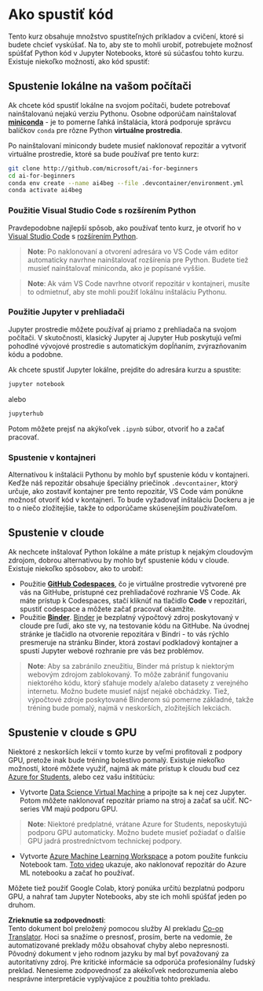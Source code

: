 <!--
CO_OP_TRANSLATOR_METADATA:
{
  "original_hash": "7df19702b8d2d3f7c4238c51bec2c8fc",
  "translation_date": "2025-08-26T00:35:29+00:00",
  "source_file": "lessons/0-course-setup/how-to-run.md",
  "language_code": "sk"
}
-->
# Ako spustiť kód

Tento kurz obsahuje množstvo spustiteľných príkladov a cvičení, ktoré si budete chcieť vyskúšať. Na to, aby ste to mohli urobiť, potrebujete možnosť spúšťať Python kód v Jupyter Notebooks, ktoré sú súčasťou tohto kurzu. Existuje niekoľko možností, ako kód spustiť:

## Spustenie lokálne na vašom počítači

Ak chcete kód spustiť lokálne na svojom počítači, budete potrebovať nainštalovanú nejakú verziu Pythonu. Osobne odporúčam nainštalovať **[miniconda](https://conda.io/en/latest/miniconda.html)** - je to pomerne ľahká inštalácia, ktorá podporuje správcu balíčkov `conda` pre rôzne Python **virtuálne prostredia**.

Po nainštalovaní minicondy budete musieť naklonovať repozitár a vytvoriť virtuálne prostredie, ktoré sa bude používať pre tento kurz:

```bash
git clone http://github.com/microsoft/ai-for-beginners
cd ai-for-beginners
conda env create --name ai4beg --file .devcontainer/environment.yml
conda activate ai4beg
```

### Použitie Visual Studio Code s rozšírením Python

Pravdepodobne najlepší spôsob, ako používať tento kurz, je otvoriť ho v [Visual Studio Code](http://code.visualstudio.com/?WT.mc_id=academic-77998-cacaste) s [rozšírením Python](https://marketplace.visualstudio.com/items?itemName=ms-python.python&WT.mc_id=academic-77998-cacaste).

> **Note**: Po naklonovaní a otvorení adresára vo VS Code vám editor automaticky navrhne nainštalovať rozšírenia pre Python. Budete tiež musieť nainštalovať miniconda, ako je popísané vyššie.

> **Note**: Ak vám VS Code navrhne otvoriť repozitár v kontajneri, musíte to odmietnuť, aby ste mohli použiť lokálnu inštaláciu Pythonu.

### Použitie Jupyter v prehliadači

Jupyter prostredie môžete používať aj priamo z prehliadača na svojom počítači. V skutočnosti, klasický Jupyter aj Jupyter Hub poskytujú veľmi pohodlné vývojové prostredie s automatickým dopĺňaním, zvýrazňovaním kódu a podobne.

Ak chcete spustiť Jupyter lokálne, prejdite do adresára kurzu a spustite:

```bash
jupyter notebook
```  
alebo  
```bash
jupyterhub
```  
Potom môžete prejsť na akýkoľvek `.ipynb` súbor, otvoriť ho a začať pracovať.

### Spustenie v kontajneri

Alternatívou k inštalácii Pythonu by mohlo byť spustenie kódu v kontajneri. Keďže náš repozitár obsahuje špeciálny priečinok `.devcontainer`, ktorý určuje, ako zostaviť kontajner pre tento repozitár, VS Code vám ponúkne možnosť otvoriť kód v kontajneri. To bude vyžadovať inštaláciu Dockeru a je to o niečo zložitejšie, takže to odporúčame skúsenejším používateľom.

## Spustenie v cloude

Ak nechcete inštalovať Python lokálne a máte prístup k nejakým cloudovým zdrojom, dobrou alternatívou by mohlo byť spustenie kódu v cloude. Existuje niekoľko spôsobov, ako to urobiť:

* Použitie **[GitHub Codespaces](https://github.com/features/codespaces)**, čo je virtuálne prostredie vytvorené pre vás na GitHube, prístupné cez prehliadačové rozhranie VS Code. Ak máte prístup k Codespaces, stačí kliknúť na tlačidlo **Code** v repozitári, spustiť codespace a môžete začať pracovať okamžite.
* Použitie **[Binder](https://mybinder.org/v2/gh/microsoft/ai-for-beginners/HEAD)**. [Binder](https://mybinder.org) je bezplatný výpočtový zdroj poskytovaný v cloude pre ľudí, ako ste vy, na testovanie kódu na GitHube. Na úvodnej stránke je tlačidlo na otvorenie repozitára v Bindri - to vás rýchlo presmeruje na stránku Binder, ktorá zostaví podkladový kontajner a spustí Jupyter webové rozhranie pre vás bez problémov.

> **Note**: Aby sa zabránilo zneužitiu, Binder má prístup k niektorým webovým zdrojom zablokovaný. To môže zabrániť fungovaniu niektorého kódu, ktorý sťahuje modely a/alebo datasety z verejného internetu. Možno budete musieť nájsť nejaké obchádzky. Tiež, výpočtové zdroje poskytované Binderom sú pomerne základné, takže tréning bude pomalý, najmä v neskorších, zložitejších lekciách.

## Spustenie v cloude s GPU

Niektoré z neskorších lekcií v tomto kurze by veľmi profitovali z podpory GPU, pretože inak bude tréning bolestivo pomalý. Existuje niekoľko možností, ktoré môžete využiť, najmä ak máte prístup k cloudu buď cez [Azure for Students](https://azure.microsoft.com/free/students/?WT.mc_id=academic-77998-cacaste), alebo cez vašu inštitúciu:

* Vytvorte [Data Science Virtual Machine](https://docs.microsoft.com/learn/modules/intro-to-azure-data-science-virtual-machine/?WT.mc_id=academic-77998-cacaste) a pripojte sa k nej cez Jupyter. Potom môžete naklonovať repozitár priamo na stroj a začať sa učiť. NC-series VM majú podporu GPU.

> **Note**: Niektoré predplatné, vrátane Azure for Students, neposkytujú podporu GPU automaticky. Možno budete musieť požiadať o ďalšie GPU jadrá prostredníctvom technickej podpory.

* Vytvorte [Azure Machine Learning Workspace](https://azure.microsoft.com/services/machine-learning/?WT.mc_id=academic-77998-cacaste) a potom použite funkciu Notebook tam. [Toto video](https://azure-for-academics.github.io/quickstart/azureml-papers/) ukazuje, ako naklonovať repozitár do Azure ML notebooku a začať ho používať.

Môžete tiež použiť Google Colab, ktorý ponúka určitú bezplatnú podporu GPU, a nahrať tam Jupyter Notebooks, aby ste ich mohli spúšťať jeden po druhom.

**Zrieknutie sa zodpovednosti**:  
Tento dokument bol preložený pomocou služby AI prekladu [Co-op Translator](https://github.com/Azure/co-op-translator). Hoci sa snažíme o presnosť, prosím, berte na vedomie, že automatizované preklady môžu obsahovať chyby alebo nepresnosti. Pôvodný dokument v jeho rodnom jazyku by mal byť považovaný za autoritatívny zdroj. Pre kritické informácie sa odporúča profesionálny ľudský preklad. Nenesieme zodpovednosť za akékoľvek nedorozumenia alebo nesprávne interpretácie vyplývajúce z použitia tohto prekladu.